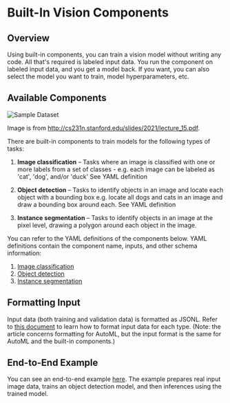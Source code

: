# Built-In Vision Components


## Overview

Using built-in components, you can train a vision model without writing any code. All that's required is labeled input data. You run the component on labeled input data, and you get a model back. If you want, you can also select the model you want to train, model hyperparameters, etc.


## Available Components

![Sample Dataset](https://docs.microsoft.com/en-us/azure/machine-learning/media/concept-automated-ml/automl-computer-vision-tasks.png)

Image is from http://cs231n.stanford.edu/slides/2021/lecture_15.pdf.

There are built-in components to train models for the following types of tasks:

1. **Image classification** &ndash; Tasks where an image is classified with one or more labels from a set of classes - e.g. each image can be labeled as 'cat', 'dog', and/or 'duck'
See YAML definition

1. **Object detection** &ndash; Tasks to identify objects in an image and locate each object with a bounding box e.g. locate all dogs and cats in an image and draw a bounding box around each.
See YAML definition

1. **Instance segmentation** &ndash; Tasks to identify objects in an image at the pixel level, drawing a polygon around each object in the image.

You can refer to the YAML definitions of the components below. YAML definitions contain the component name, inputs, and other schema information:
1. [Image classification](https://github.com/Azure/azureml-assets/blob/main/training/vision/components/image_classification/spec.yaml)
1. [Object detection](https://github.com/Azure/azureml-assets/blob/main/training/vision/components/object_detection/spec.yaml)
1. [Instance segmentation](https://github.com/Azure/azureml-assets/blob/main/training/vision/components/instance_segmentation/spec.yaml)


## Formatting Input

Input data (both training and validation data) is formatted as JSONL. Refer to [this document](https://docs.microsoft.com/en-us/azure/machine-learning/reference-automl-images-schema) to learn how to format input data for each type. (Note: the article concerns formatting for AutoML, but the input format is the same for AutoML and the built-in components.)


## End-to-End Example

You can see an end-to-end example [here](https://github.com/Azure/azureml-examples/tree/main/vision-built-in-component/cli/jobs/training/vision/object-detection-using-built-in-component). The example prepares real input image data, trains an object detection model, and then inferences using the trained model.
